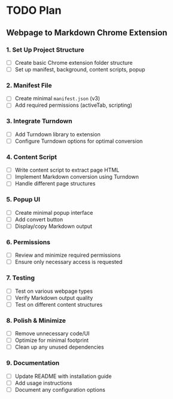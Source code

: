 # TODO Plan

## Webpage to Markdown Chrome Extension

### 1. Set Up Project Structure
- [ ] Create basic Chrome extension folder structure
- [ ] Set up manifest, background, content scripts, popup

### 2. Manifest File
- [ ] Create minimal `manifest.json` (v3)
- [ ] Add required permissions (activeTab, scripting)

### 3. Integrate Turndown
- [ ] Add Turndown library to extension
- [ ] Configure Turndown options for optimal conversion

### 4. Content Script
- [ ] Write content script to extract page HTML
- [ ] Implement Markdown conversion using Turndown
- [ ] Handle different page structures

### 5. Popup UI
- [ ] Create minimal popup interface
- [ ] Add convert button
- [ ] Display/copy Markdown output

### 6. Permissions
- [ ] Review and minimize required permissions
- [ ] Ensure only necessary access is requested

### 7. Testing
- [ ] Test on various webpage types
- [ ] Verify Markdown output quality
- [ ] Test on different content structures

### 8. Polish & Minimize
- [ ] Remove unnecessary code/UI
- [ ] Optimize for minimal footprint
- [ ] Clean up any unused dependencies

### 9. Documentation
- [ ] Update README with installation guide
- [ ] Add usage instructions
- [ ] Document any configuration options 